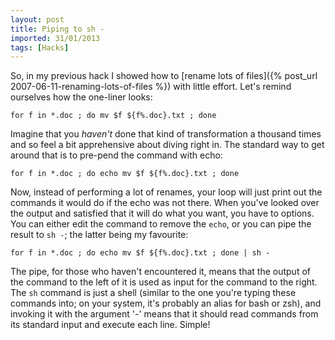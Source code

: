 ```yaml
---
layout: post
title: Piping to sh -
imported: 31/01/2013
tags: [Hacks]
---
```


So, in my previous hack I showed how to [rename lots of
files]({% post_url 2007-06-11-renaming-lots-of-files %}) with little effort. Let's remind
ourselves how the one-liner looks:

    for f in *.doc ; do mv $f ${f%.doc}.txt ; done

Imagine that you *haven't* done that kind of transformation a thousand times and so feel
a bit apprehensive about diving right in. The standard way to get around that is to
pre-pend the command with echo:

    for f in *.doc ; do echo mv $f ${f%.doc}.txt ; done

Now, instead of performing a lot of renames, your loop will just print out the commands it
would do if the echo was not there. When you've looked over the output and satisfied that
it will do what you want, you have to options. You can either edit the command to remove
the `echo`, or you can pipe the result to `sh -`; the latter being my favourite:

    for f in *.doc ; do echo mv $f ${f%.doc}.txt ; done | sh -

The pipe, for those who haven't encountered it, means that the output of the command to
the left of it is used as input for the command to the right. The `sh` command is just a
shell (similar to the one you're typing these commands into; on your system, it's probably
an alias for bash or zsh), and invoking it with the argument '-' means that it should read
commands from its standard input and execute each line. Simple!
